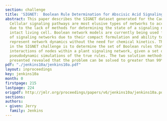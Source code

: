 ```yaml
---
section: challenge
title: 'SIGNET:  Boolean Rule Determination for Abscisic Acid Signaling'
abstract: This paper describes the SIGNET dataset generated for the Causality Challenge.
  Cellular signaling pathways are most elusive types of networks to access experimentally
  due to the lack of methods for determining the state of a signaling network in an
  intact living cell. Boolean network models are currently being used for the modeling
  of signaling networks due to their compact formulation and ability to adequately
  represent network dynamics without the need for chemical kinetics. The problem posed
  in the SIGNET challenge is to determine the set of Boolean rules that describe the
  interactions of nodes within a plant signaling network, given a set of 300 Boolean
  pseudodynamic simulations of the true rules. The two solution methods that were
  presented revealed that the problem can be solved to greater than 99\% accuracy.
pdf: "./jenkins10a/jenkins10a.pdf"
layout: inproceedings
key: jenkins10a
month: 0
firstpage: 215
lastpage: 224
origpdf: http://jmlr.org/proceedings/papers/v6/jenkins10a/jenkins10a.pdf
sections: 
authors:
- given: Jerry
  family: Jenkins
---
```

